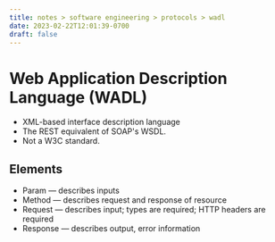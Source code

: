 ```yaml
---
title: notes > software engineering > protocols > wadl
date: 2023-02-22T12:01:39-0700
draft: false
---
```

# Web Application Description Language (WADL)
- XML-based interface description language
- The REST equivalent of SOAP's WSDL.
- Not a W3C standard.

## Elements
- Param — describes inputs
- Method — describes request and response of resource
- Request — describes input; types are required; HTTP headers are required
- Response — describes output, error information

